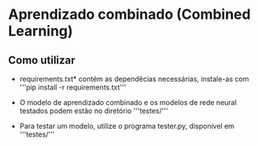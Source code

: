 # Aprendizado combinado (Combined Learning)

## Como utilizar

* requirements.txt* contém as dependêcias necessárias, instale-as com '''pip install -r requirements.txt'''

* O modelo de aprendizado combinado e os modelos de rede neural testados podem estão no diretório '''testes/'''

* Para testar um modelo, utilize o programa tester.py, disponível em '''testes/'''
